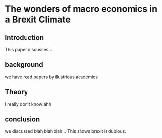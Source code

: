
# The wonders of macro economics in a Brexit Climate

## Introduction

This paper discusses ..

## background

we have read papers by illustrious academics

## Theory

I really don't know ahh

## conclusion

we discussed blah blah blah...
This shows brexit is dubious.
